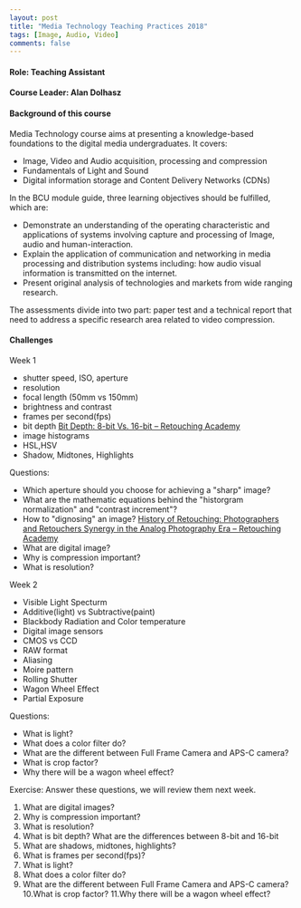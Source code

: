 ```yaml
---
layout: post
title: "Media Technology Teaching Practices 2018"
tags: [Image, Audio, Video]
comments: false
---
```

#### Role: Teaching Assistant
#### Course Leader: Alan Dolhasz

#### Background of this course
Media Technology course aims at presenting a knowledge-based foundations to the digital media undergraduates. It covers:  
* Image, Video and Audio acquisition, processing and compression
* Fundamentals of Light and Sound
* Digital information storage and Content Delivery Networks (CDNs)

In the BCU module guide, three learning objectives should be fulfilled, which are:
* Demonstrate an understanding of the operating characteristic and applications of systems involving capture and processing of Image, audio and human-interaction.
* Explain the application of communication and networking in media processing and distribution systems including: how audio visual information is transmitted on the internet.
* Present original analysis of technologies and markets from wide ranging research.

The assessments divide into two part: paper test and a technical report that need to address a specific research area related to video compression. 


#### Challenges

Week 1
* shutter speed, ISO, aperture
* resolution
* focal length (50mm vs 150mm)
* brightness and contrast
* frames per second(fps)
* bit depth [Bit Depth: 8-bit Vs. 16-bit – Retouching Academy](https://retouchingacademy.com/qualities-of-digital-images-bit-depth/)
* image histograms
* HSL,HSV
* Shadow, Midtones, Highlights

Questions:
* Which aperture should you choose for achieving a "sharp" image?
* What are the mathematic equations behind the "historgram normalization" and "contrast increment"?
* How to "dignosing" an image? [History of Retouching: Photographers and Retouchers Synergy in the Analog Photography Era – Retouching Academy](https://retouchingacademy.com/history-of-retouching-photographers-and-retouchers-synergy-in-the-analog-photography-era/) 
* What are digital image?
* Why is compression important?
* What is resolution?

Week 2 
* Visible Light Specturm
* Additive(light) vs Subtractive(paint)
* Blackbody Radiation and Color temperature
* Digital image sensors
* CMOS vs CCD
* RAW format
* Aliasing
* Moire pattern
* Rolling Shutter
* Wagon Wheel Effect
* Partial Exposure

Questions:
* What is light?
* What does a color filter do?
* What are the different between Full Frame Camera and APS-C camera?
* What is crop factor?
* Why there will be a wagon wheel effect?


Exercise: Answer these questions, we will review them next week.
1. What are digital images?
2. Why is compression important?
3. What is resolution? 
4. What is bit depth? What are the differences between 8-bit and 16-bit
5. What are shadows, midtones, highlights?
6. What is frames per second(fps)? 
7. What is light?
8. What does a color filter do?
9. What are the different between Full Frame Camera and APS-C camera?
10.What is crop factor?
11.Why there will be a wagon wheel effect?
